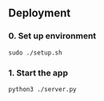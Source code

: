 ## Deployment
### 0. Set up environment
```
sudo ./setup.sh
```
### 1. Start the app
```
python3 ./server.py
```
